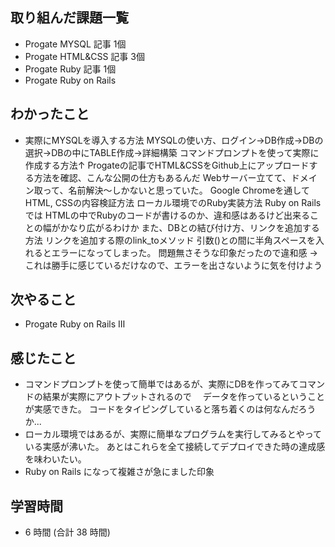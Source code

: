 ## 取り組んだ課題一覧
- Progate MYSQL 記事 1個
- Progate HTML&CSS 記事 3個
- Progate Ruby 記事 1個
- Progate Ruby on Rails
## わかったこと
- 実際にMYSQLを導入する方法
  MYSQLの使い方、ログイン→DB作成→DBの選択→DBの中にTABLE作成→詳細構築
  コマンドプロンプトを使って実際に作成する方法↑
  Progateの記事でHTML&CSSをGithub上にアップロードする方法を確認、こんな公開の仕方もあるんだ
  Webサーバー立てて、ドメイン取って、名前解決～しかないと思っていた。
  Google Chromeを通してHTML, CSSの内容検証方法
  ローカル環境でのRuby実装方法
  Ruby on Rails では HTMLの中でRubyのコードが書けるのか、違和感はあるけど出来ることの幅がかなり広がるわけか
  また、DBとの結び付け方、リンクを追加する方法
  リンクを追加する際のlink_toメソッド 引数()との間に半角スペースを入れるとエラーになってしまった。
  問題無さそうな印象だったので違和感 → これは勝手に感じているだけなので、エラーを出さないように気を付けよう
## 次やること
- Progate Ruby on Rails Ⅲ
## 感じたこと
- コマンドプロンプトを使って簡単ではあるが、実際にDBを作ってみてコマンドの結果が実際にアウトプットされるので
　データを作っているということが実感できた。
  コードをタイピングしていると落ち着くのは何なんだろうか...
- ローカル環境ではあるが、実際に簡単なプログラムを実行してみるとやっている実感が沸いた。
  あとはこれらを全て接続してデプロイできた時の達成感を味わいたい。
- Ruby on Rails になって複雑さが急にました印象
## 学習時間
- 6 時間 (合計 38 時間)

